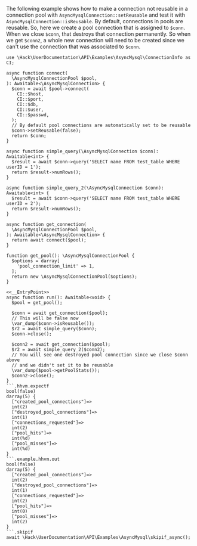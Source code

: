 The following example shows how to make a connection not reusable in a connection pool with `AsyncMysqlConnection::setReusable` and test it with `AsyncMysqlConnection::isReusable`. By default, connections in pools are reusable. So, here we create a pool connection that is assigned to `$conn`. When we close `$conn`, that destroys that connection permanently. So when we get `$conn2`, a whole new connection will need to be created since we can't use the connection that was associated to `$conn`.

```basic-usage.php
use \Hack\UserDocumentation\API\Examples\AsyncMysql\ConnectionInfo as CI;

async function connect(
  \AsyncMysqlConnectionPool $pool,
): Awaitable<\AsyncMysqlConnection> {
  $conn = await $pool->connect(
    CI::$host,
    CI::$port,
    CI::$db,
    CI::$user,
    CI::$passwd,
  );
  // By default pool connections are automatically set to be reusable
  $conn->setReusable(false);
  return $conn;
}

async function simple_query(\AsyncMysqlConnection $conn): Awaitable<int> {
  $result = await $conn->query('SELECT name FROM test_table WHERE userID = 1');
  return $result->numRows();
}

async function simple_query_2(\AsyncMysqlConnection $conn): Awaitable<int> {
  $result = await $conn->query('SELECT name FROM test_table WHERE userID = 2');
  return $result->numRows();
}

async function get_connection(
  \AsyncMysqlConnectionPool $pool,
): Awaitable<\AsyncMysqlConnection> {
  return await connect($pool);
}

function get_pool(): \AsyncMysqlConnectionPool {
  $options = darray[
    'pool_connection_limit' => 1,
  ];
  return new \AsyncMysqlConnectionPool($options);
}

<<__EntryPoint>>
async function run(): Awaitable<void> {
  $pool = get_pool();

  $conn = await get_connection($pool);
  // This will be false now
  \var_dump($conn->isReusable());
  $r2 = await simple_query($conn);
  $conn->close();

  $conn2 = await get_connection($pool);
  $r2 = await simple_query_2($conn2);
  // You will see one destroyed pool connection since we close $conn above
  // and we didn't set it to be reusable
  \var_dump($pool->getPoolStats());
  $conn2->close();
}
```.hhvm.expectf
bool(false)
darray(5) {
  ["created_pool_connections"]=>
  int(2)
  ["destroyed_pool_connections"]=>
  int(1)
  ["connections_requested"]=>
  int(2)
  ["pool_hits"]=>
  int(%d)
  ["pool_misses"]=>
  int(%d)
}
```.example.hhvm.out
bool(false)
darray(5) {
  ["created_pool_connections"]=>
  int(2)
  ["destroyed_pool_connections"]=>
  int(1)
  ["connections_requested"]=>
  int(2)
  ["pool_hits"]=>
  int(0)
  ["pool_misses"]=>
  int(2)
}
```.skipif
await \Hack\UserDocumentation\API\Examples\AsyncMysql\skipif_async();
```
